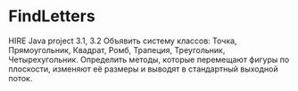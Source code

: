 # FindLetters
HIRE Java project 3.1, 3.2
Объявить систему классов: Точка, Прямоугольник, Квадрат, Ромб, Трапеция, Треугольник, Четырехугольник.
Определить методы, которые перемещают фигуры по плоскости, изменяют её размеры и выводят в стандартный выходной поток.
